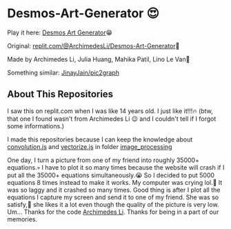 # Desmos-Art-Generator 😍

Play it here: [Desmos Art Generator]😁

Original: [replit.com/@ArchimedesLi/Desmos-Art-Generator]🙏

Made by Archimedes Li, Julia Huang, Mahika Patil, Lino Le Van🙏

Something similar: [JinayJain/pic2graph]

## About This Repositories

I saw this on replit.com when I was like 14 years old. I just like it!!!🔥 (btw, that one I found wasn't from Archimedes Li 😉 and I couldn't tell if I forgot some informations.)

I made this repositories because I can keep the knowledge about [convolution.js] and [vectorize.js] in folder [image_processing]

One day, I turn a picture from one of my friend into roughly 35000+ equations.💀 I have to plot it so many times because the website will crash if I put all the 35000+ equations simultaneously.😭 So I decided to put 5000 equations 8 times instead to make it works. My computer was crying lol.🤣 It was so laggy and it crashed so many times. Good thing is after I plot all the equations I capture my screen and send it to one of my friend. She was so satisfy,💖 she likes it a lot even though the quality of the picture is very low. Um... Thanks for the code [Archimedes Li]. Thanks for being in a part of our memories.

[Desmos Art Generator]: https://desmos-art-generator.archimedesli.repl.co/
[replit.com/@ArchimedesLi/Desmos-Art-Generator]: https://replit.com/@ArchimedesLi/Desmos-Art-Generator#index.js
[JinayJain/pic2graph]: https://github.com/JinayJain/pic2graph
[convolution.js]: /image_processing/convolution.js?plain=1
[vectorize.js]: /image_processing/vectorize.js?plain=1
[image_processing]: /image_processing/
[Archimedes Li]: https://replit.com/@ArchimedesLi
